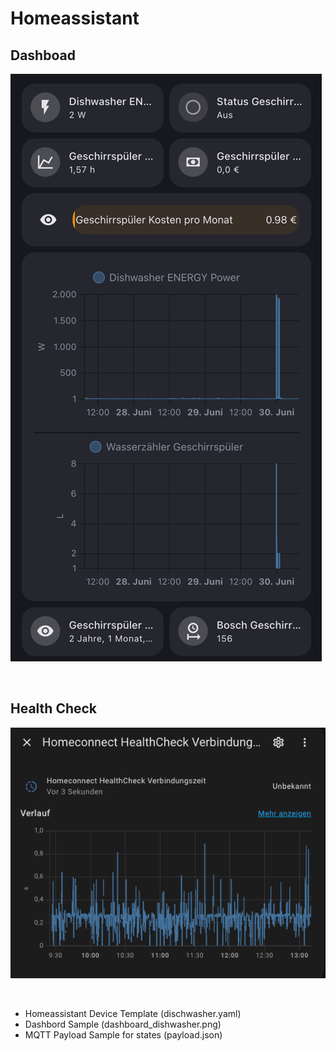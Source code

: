 # Homeassistant

## Dashboad

![Dishwasher Bosch Dashboard](./dashboard_dishwasher.png "Dishwasher Bosch SMV4HCX48E/24")

<br>

## Health Check

![Dishwasher Health Check](./dishwasher_ping.png "Dishwasher Bosch SMV4HCX48E/24")

<br>

 - Homeassistant Device Template (dischwasher.yaml)
 - Dashbord Sample (dashboard_dishwasher.png)
 - MQTT Payload Sample for states (payload.json)


